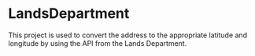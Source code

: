 # LandsDepartment
This project is used to convert the address to the appropriate latitude and longitude by using the API from the Lands Department.